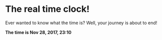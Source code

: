 # The real time clock!

Ever wanted to know what the time is? Well, your journey is about to end!

**The time is Nov 28, 2017, 23:10**